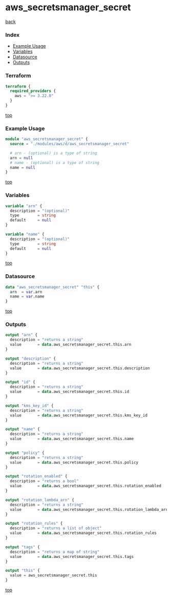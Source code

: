 # aws_secretsmanager_secret

[back](../aws.md)

### Index

- [Example Usage](#example-usage)
- [Variables](#variables)
- [Datasource](#datasource)
- [Outputs](#outputs)

### Terraform

```terraform
terraform {
  required_providers {
    aws = ">= 3.22.0"
  }
}
```

[top](#index)

### Example Usage

```terraform
module "aws_secretsmanager_secret" {
  source = "./modules/aws/d/aws_secretsmanager_secret"

  # arn - (optional) is a type of string
  arn = null
  # name - (optional) is a type of string
  name = null
}
```

[top](#index)

### Variables

```terraform
variable "arn" {
  description = "(optional)"
  type        = string
  default     = null
}

variable "name" {
  description = "(optional)"
  type        = string
  default     = null
}
```

[top](#index)

### Datasource

```terraform
data "aws_secretsmanager_secret" "this" {
  arn  = var.arn
  name = var.name
}
```

[top](#index)

### Outputs

```terraform
output "arn" {
  description = "returns a string"
  value       = data.aws_secretsmanager_secret.this.arn
}

output "description" {
  description = "returns a string"
  value       = data.aws_secretsmanager_secret.this.description
}

output "id" {
  description = "returns a string"
  value       = data.aws_secretsmanager_secret.this.id
}

output "kms_key_id" {
  description = "returns a string"
  value       = data.aws_secretsmanager_secret.this.kms_key_id
}

output "name" {
  description = "returns a string"
  value       = data.aws_secretsmanager_secret.this.name
}

output "policy" {
  description = "returns a string"
  value       = data.aws_secretsmanager_secret.this.policy
}

output "rotation_enabled" {
  description = "returns a bool"
  value       = data.aws_secretsmanager_secret.this.rotation_enabled
}

output "rotation_lambda_arn" {
  description = "returns a string"
  value       = data.aws_secretsmanager_secret.this.rotation_lambda_arn
}

output "rotation_rules" {
  description = "returns a list of object"
  value       = data.aws_secretsmanager_secret.this.rotation_rules
}

output "tags" {
  description = "returns a map of string"
  value       = data.aws_secretsmanager_secret.this.tags
}

output "this" {
  value = aws_secretsmanager_secret.this
}
```

[top](#index)